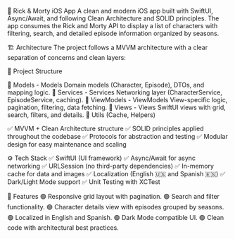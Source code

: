 📱 Rick & Morty iOS App
A clean and modern iOS app built with SwiftUI, Async/Await, and following Clean Architecture and SOLID principles. The app consumes the Rick and Morty API to display a list of characters with filtering, search, and detailed episode information organized by seasons.


🏗️ Architecture
The project follows a MVVM architecture with a clear separation of concerns and clean layers:


📂 Project Structure

📁 Models - Models	Domain models (Character, Episode), DTOs, and mapping logic.
📁 Services - Services	Networking layer (CharacterService, EpisodeService, caching).
📁 ViewModels - ViewModels	View-specific logic, pagination, filtering, data fetching.
📁 Views - Views	SwiftUI views with grid, search, filters, and details.
📁 Utils (Cache, Helpers)


✅ MVVM + Clean Architecture structure
✅ SOLID principles applied throughout the codebase
✅ Protocols for abstraction and testing
✅ Modular design for easy maintenance and scaling


⚙️ Tech Stack
✅ SwiftUI (UI framework)
✅ Async/Await for async networking
✅ URLSession (no third-party dependencies)
✅ In-memory cache for data and images
✅ Localization (English 🇺🇸 and Spanish 🇪🇸)
✅ Dark/Light Mode support
✅ Unit Testing with XCTest


🎨 Features
🟢 Responsive grid layout with pagination.
🟢 Search and filter functionality.
🟢 Character details view with episodes grouped by seasons.
🟢 Localized in English and Spanish.
🟢 Dark Mode compatible UI.
🟢 Clean code with architectural best practices.
